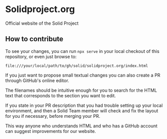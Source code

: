 # Solidproject.org

Official website of the Solid Project

## How to contribute

To see your changes, you can run `npx serve` in your local checkout of this
repository, or even just browse to:

```
file:///your/local/path/to/gh/solid/solidproject.org/index.html
```

If you just want to propose small textual changes you can also create a PR through GitHub's
online editor.

The filenames should be intuitive enough for you to search for the HTML text that corresponds to the section
you want to edit.

If you state in your PR description that you had trouble setting up your local environment,
and then a Solid Team member will check and fix the layout for you if necessary, before merging your PR.

This way anyone who understands HTML and who has a GitHub account can suggest improvements for our website.

